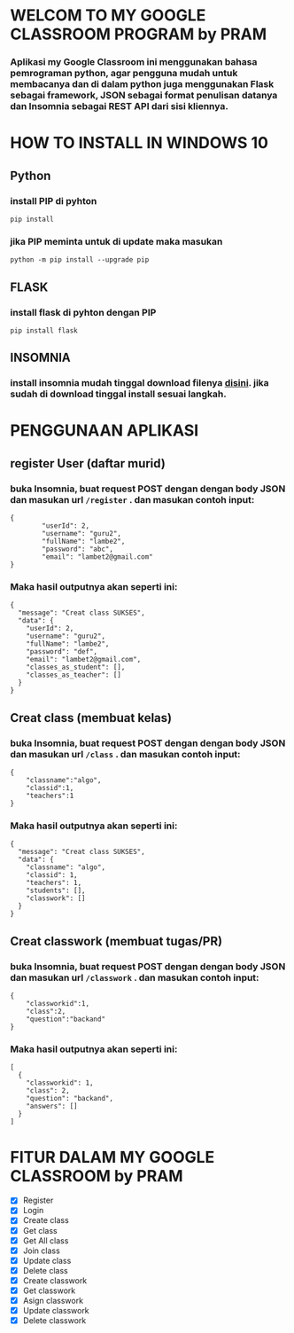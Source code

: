 # **WELCOM TO MY GOOGLE CLASSROOM PROGRAM by PRAM**

### Aplikasi my Google Classroom ini menggunakan bahasa pemrograman python, agar pengguna mudah untuk membacanya dan di dalam python juga menggunakan Flask sebagai framework, JSON sebagai format penulisan datanya dan Insomnia sebagai REST API dari sisi kliennya.

# HOW TO INSTALL IN WINDOWS 10
## Python
### install PIP di pyhton
`pip install`
### jika PIP meminta untuk di update maka masukan
`python -m pip install --upgrade pip`
## FLASK
### install flask di pyhton dengan PIP
`pip install flask`
## INSOMNIA
### install insomnia mudah tinggal download filenya [disini]( https://insomnia.rest/). jika sudah di download tinggal install sesuai langkah.
# PENGGUNAAN APLIKASI
## register User (daftar murid)
### buka Insomnia, buat request POST dengan dengan body JSON dan masukan url `/register` . dan masukan contoh input:
```
{
        "userId": 2,
        "username": "guru2",
        "fullName": "lambe2",
        "password": "abc",
        "email": "lambet2@gmail.com"
}
```
### Maka hasil outputnya akan seperti ini:
```
{
  "message": "Creat class SUKSES",
  "data": {
    "userId": 2,
    "username": "guru2",
    "fullName": "lambe2",
    "password": "def",
    "email": "lambet2@gmail.com",
    "classes_as_student": [],
    "classes_as_teacher": []
  }
}
```
## Creat class (membuat kelas)
### buka Insomnia, buat request POST dengan dengan body JSON dan masukan url `/class` . dan masukan contoh input:
```
{
	"classname":"algo",
	"classid":1,
	"teachers":1
}
```
### Maka hasil outputnya akan seperti ini:
```
{
  "message": "Creat class SUKSES",
  "data": {
    "classname": "algo",
    "classid": 1,
    "teachers": 1,
    "students": [],
    "classwork": []
  }
}
```
## Creat classwork (membuat tugas/PR)
### buka Insomnia, buat request POST dengan dengan body JSON dan masukan url `/classwork` . dan masukan contoh input:
```
{
	"classworkid":1,
	"class":2,
	"question":"backand"
}
```
### Maka hasil outputnya akan seperti ini:
```
[
  {
    "classworkid": 1,
    "class": 2,
    "question": "backand",
    "answers": []
  }
]
```

# FITUR DALAM MY GOOGLE CLASSROOM by PRAM
- [x] Register
- [x] Login
- [x] Create class
- [x] Get class
- [x] Get All class
- [x] Join class
- [x] Update class
- [x] Delete class
- [x] Create classwork
- [x] Get classwork
- [x] Asign classwork
- [x] Update classwork
- [x] Delete classwork